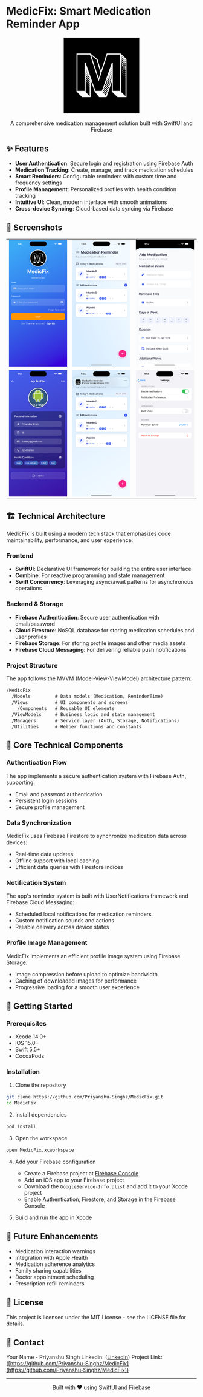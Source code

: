 # MedicFix: Smart Medication Reminder App

<p align="center">
  <!-- You'll replace this with your actual app logo -->
  <img src="ScreenShots/playstore.png" alt="MedicFix Logo" width="200">
</p>

<p align="center">
  A comprehensive medication management solution built with SwiftUI and Firebase
</p>

## ✨ Features

- **User Authentication**: Secure login and registration using Firebase Auth
- **Medication Tracking**: Create, manage, and track medication schedules
- **Smart Reminders**: Configurable reminders with custom time and frequency settings
- **Profile Management**: Personalized profiles with health condition tracking
- **Intuitive UI**: Clean, modern interface with smooth animations
- **Cross-device Syncing**: Cloud-based data syncing via Firebase

## 📱 Screenshots

<p align="center">
  <table>
    <tr>
      <!-- Replace these with actual screenshots -->
      <td><img src="ScreenShots/login_screen.png" width="200"></td>
      <td><img src="ScreenShots/medication_list.png" width="200"></td>
      <td><img src="ScreenShots/add_medication.png" width="200"></td>
    </tr>
    <tr>
      <td><img src="ScreenShots/profile.png" width="200"></td>
      <td><img src="ScreenShots/reminders.png" width="200"></td>
      <td><img src="ScreenShots/settings.png" width="200"></td>
    </tr>
  </table>
</p>

## 🏗️ Technical Architecture

MedicFix is built using a modern tech stack that emphasizes code maintainability, performance, and user experience:

### Frontend
- **SwiftUI**: Declarative UI framework for building the entire user interface
- **Combine**: For reactive programming and state management
- **Swift Concurrency**: Leveraging async/await patterns for asynchronous operations

### Backend & Storage
- **Firebase Authentication**: Secure user authentication with email/password
- **Cloud Firestore**: NoSQL database for storing medication schedules and user profiles
- **Firebase Storage**: For storing profile images and other media assets
- **Firebase Cloud Messaging**: For delivering reliable push notifications

### Project Structure

The app follows the MVVM (Model-View-ViewModel) architecture pattern:

```
/MedicFix
  /Models         # Data models (Medication, ReminderTime)
  /Views          # UI components and screens
    /Components   # Reusable UI elements
  /ViewModels     # Business logic and state management
  /Managers       # Service layer (Auth, Storage, Notifications)
  /Utilities      # Helper functions and constants
```

## 🔧 Core Technical Components

### Authentication Flow

The app implements a secure authentication system with Firebase Auth, supporting:
- Email and password authentication
- Persistent login sessions
- Secure profile management

### Data Synchronization

MedicFix uses Firebase Firestore to synchronize medication data across devices:
- Real-time data updates
- Offline support with local caching
- Efficient data queries with Firestore indices

### Notification System

The app's reminder system is built with UserNotifications framework and Firebase Cloud Messaging:
- Scheduled local notifications for medication reminders
- Custom notification sounds and actions
- Reliable delivery across device states

### Profile Image Management

MedicFix implements an efficient profile image system using Firebase Storage:
- Image compression before upload to optimize bandwidth
- Caching of downloaded images for performance
- Progressive loading for a smooth user experience

## 🚀 Getting Started

### Prerequisites

- Xcode 14.0+
- iOS 15.0+
- Swift 5.5+
- CocoaPods

### Installation

1. Clone the repository
```bash
git clone https://github.com/Priyanshu-Singhz/MedicFix.git
cd MedicFix
```

2. Install dependencies
```bash
pod install
```

3. Open the workspace
```bash
open MedicFix.xcworkspace
```

4. Add your Firebase configuration
   - Create a Firebase project at [Firebase Console](https://console.firebase.google.com/)
   - Add an iOS app to your Firebase project
   - Download the `GoogleService-Info.plist` and add it to your Xcode project
   - Enable Authentication, Firestore, and Storage in the Firebase Console

5. Build and run the app in Xcode

## 🔮 Future Enhancements

- Medication interaction warnings
- Integration with Apple Health
- Medication adherence analytics
- Family sharing capabilities
- Doctor appointment scheduling
- Prescription refill reminders

## 📄 License

This project is licensed under the MIT License - see the LICENSE file for details.

## 🤝 Contact

Your Name - Priyanshu Singh
Linkedin: ([Linkedin](https://www.linkedin.com/in/priyanshusingha/))
Project Link: ([https://github.com/Priyanshu-Singhz/MedicFix](https://github.com/Priyanshu-Singhz/MedicFix))

---

<p align="center">
Built with ❤️ using SwiftUI and Firebase
</p>
